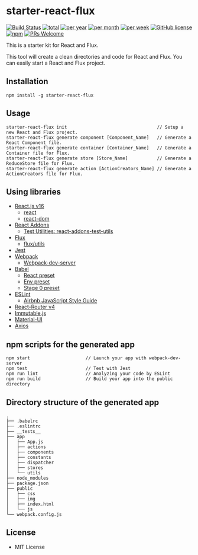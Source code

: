 # starter-react-flux 

[![Build Status](https://travis-ci.org/SokichiFujita/starter-react-flux.svg?branch=master)](https://travis-ci.org/SokichiFujita/starter-react-flux) 
[![total](https://img.shields.io/npm/dt/starter-react-flux.svg)](https://www.npmjs.com/package/starter-react-flux) 
[![per year](https://img.shields.io/npm/dy/starter-react-flux.svg)](https://www.npmjs.com/package/starter-react-flux) 
[![per month](https://img.shields.io/npm/dm/starter-react-flux.svg)](https://www.npmjs.com/package/starter-react-flux) 
[![per week](https://img.shields.io/npm/dw/starter-react-flux.svg)](https://www.npmjs.com/package/starter-react-flux) 
[![GitHub license](https://img.shields.io/badge/license-MIT-blue.svg)](https://github.com/SokichiFujita/starter-react-flux/blob/master/LICENSE) 
[![npm](https://img.shields.io/npm/v/starter-react-flux.svg)](https://www.npmjs.com/package/starter-react-flux) 
[![PRs Welcome](https://img.shields.io/badge/PRs-welcome-brightgreen.svg)](https://github.com/SokichiFujita/starter-react-flux/blob/master/README.md) 

This is a starter kit for React and Flux. 

This tool will create a clean directories and code for React and Flux. 
You can easily start a React and Flux project.

## Installation

```
npm install -g starter-react-flux
```

## Usage

```
starter-react-flux init                                  // Setup a new React and Flux project.
starter-react-flux generate component [Component_Name]   // Generate a React Component file.
starter-react-flux generate container [Container_Name]   // Generate a Container file for Flux.
starter-react-flux generate store [Store_Name]           // Generate a ReduceStore file for Flux.
starter-react-flux generate action [ActionCreators_Name] // Generate a ActionCreators file for Flux.
```

## Using libraries

- [React.js v16](http://facebook.github.io/react/)
  - [react](https://facebook.github.io/react/index.html)
  - [react-dom](https://facebook.github.io/react/index.html)
- [React Addons](https://facebook.github.io/react/docs/addons.html)
  - [Test Utilities: react-addons-test-utils](https://facebook.github.io/react/docs/test-utils.html)
- [Flux](https://facebook.github.io/flux/)
  - [flux/utils](https://facebook.github.io/flux/docs/flux-utils.html)
- [Jest](https://facebook.github.io/jest/)
- [Webpack](https://webpack.js.org)
  - [Webpack-dev-server](https://webpack.github.io/docs/webpack-dev-server.html)
- [Babel](https://babeljs.io)
  - [React preset](http://babeljs.io/docs/plugins/preset-react/)
  - [Env preset](https://babeljs.io/docs/plugins/preset-env/)
  - [Stage 0 preset](https://babeljs.io/docs/plugins/preset-stage-0/)
- [ESLint](http://eslint.org)
  - [Airbnb JavaScript Style Guide](https://github.com/airbnb/javascript)
- [React-Router v4](https://reacttraining.com/react-router/)
- [Immutable.js](https://facebook.github.io/immutable-js/)
- [Material-UI](http://www.material-ui.com)
- [Axios](https://github.com/mzabriskie/axios)

## npm scripts for the generated app

```
npm start                     // Launch your app with webpack-dev-server
npm test                      // Test with Jest
npm run lint                  // Analyzing your code by ESLint
npm run build                 // Build your app into the public directory
```

## Directory structure of the generated app

```
.
├── .babelrc
├── .eslintrc
├── __tests__
├── app
│   ├── App.js
│   ├── actions
│   ├── components
│   ├── constants
│   ├── dispatcher
│   ├── stores 
│   └── utils
├── node_modules
├── package.json
├── public
│   ├── css
│   ├── img
│   ├── index.html
│   └── js
└── webpack.config.js
```

## License

- MIT License


